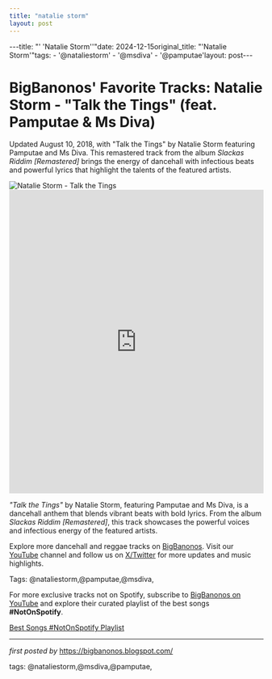 ```yaml
---
title: "natalie storm"
layout: post
---
```

---title: "' 'Natalie Storm''"date: 2024-12-15original_title: "'Natalie Storm'"tags:  - '@nataliestorm'  - '@msdiva'  - '@pamputae'layout: post---<!-- Post Title --><h1 >BigBanonos' Favorite Tracks: Natalie Storm - "Talk the Tings" (feat. Pamputae & Ms Diva)</h1> <!-- Introductory Text --><p >Updated August 10, 2018, with "Talk the Tings" by Natalie Storm featuring Pamputae and Ms Diva. This remastered track from the album <em>Slackas Riddim [Remastered]</em> brings the energy of dancehall with infectious beats and powerful lyrics that highlight the talents of the featured artists.</p> <!-- Featured Image --><div > <img src="https://i1.sndcdn.com/avatars-000008181408-n2wzr9-t1080x1080.jpg" alt="Natalie Storm - Talk the Tings" /></div> <!-- YouTube Video Embed --><div > <iframe width="100%" height="601" src="https://www.youtube.com/embed/Myfgm2_uqfw" title="Natalie Storm - Talk Di Ting (feat. Pamputae & Ms. Diva)" frameborder="0" allow="accelerometer; autoplay; clipboard-write; encrypted-media; gyroscope; picture-in-picture; web-share" referrerpolicy="strict-origin-when-cross-origin" allowfullscreen></iframe></div> <!-- Song Information --><div > <p><em>"Talk the Tings"</em> by Natalie Storm, featuring Pamputae and Ms Diva, is a dancehall anthem that blends vibrant beats with bold lyrics. From the album <em>Slackas Riddim [Remastered]</em>, this track showcases the powerful voices and infectious energy of the featured artists.</p></div> <!-- Footer Links --><div > <p>Explore more dancehall and reggae tracks on <a href="https://bigbanonos.blogspot.com/" target="_blank">BigBanonos</a>. Visit our <a href="https://www.youtube.com/@BigBanonos" target="_blank">YouTube</a> channel and follow us on <a href="https://x.com/bigbanonos" target="_blank">X/Twitter</a> for more updates and music highlights.</p></div> <!-- Tags --><p >Tags: @nataliestorm,@pamputae,@msdiva,</p><!--Subscribe and Playlist Links--><div>    <p>For more exclusive tracks not on Spotify, subscribe to <a href="https://www.youtube.com/@BigBanonos" target="_blank">BigBanonos on YouTube</a> and explore their curated playlist of the best songs <strong>#NotOnSpotify</strong>.</p>    <p><a href="https://www.youtube.com/playlist?list=PLtuNtuTatqI0kFahUCbtbfenC_ET5O_tr" target="_blank">Best Songs #NotOnSpotify Playlist<br /></a></p></div><hr /><p><em>first posted by</em> <a href="https://bigbanonos.blogspot.com/" rel="noopener" target="_new">https://bigbanonos.blogspot.com/</a></p><p>tags: @nataliestorm,@msdiva,@pamputae,</p>